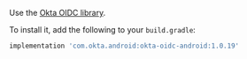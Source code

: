 Use the [Okta OIDC library](https://github.com/okta/okta-oidc-android).

To install it, add the following to your `build.gradle`:

```groovy
implementation 'com.okta.android:okta-oidc-android:1.0.19'
```
